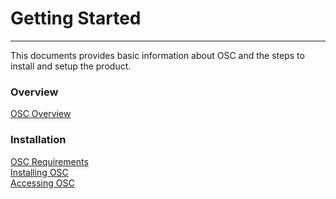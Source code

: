 # Getting Started

***
This documents provides basic information about OSC and the steps to install and setup the product.

### Overview

[OSC Overview](/gettingstarted/overview.md)



### Installation
[OSC Requirements](/gettingstarted/requirements.md)  
[Installing OSC](/gettingstarted/installling.md)  
[Accessing OSC](/gettingstarted/accessing.md)  
